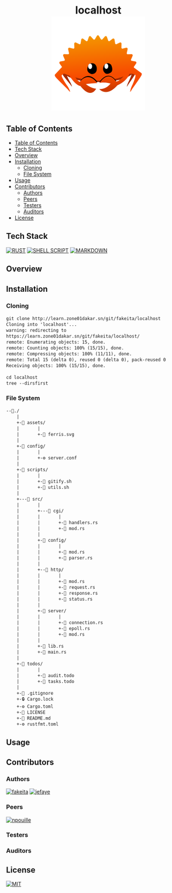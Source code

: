 <h1 align=center>
    localhost
    <br>
    <img alt="Ferris" src="assets/ferris.svg">
</h1>

## Table of Contents
- [Table of Contents](#table-of-contents)
- [Tech Stack](#tech-stack)
- [Overview](#overview)
- [Installation](#installation)
  - [Cloning](#cloning)
  - [File System](#file-system)
- [Usage](#usage)
- [Contributors](#contributors)
  - [Authors](#authors)
  - [Peers](#peers)
  - [Testers](#testers)
  - [Auditors](#auditors)
- [License](#license)

## Tech Stack

[![RUST](https://img.shields.io/badge/Rust-black?style=for-the-badge&logo=rust&logoColor=#E57324)](./src/main.rs)
[![SHELL SCRIPT](https://img.shields.io/badge/Shell_Script-121011?style=for-the-badge&logo=gnu-bash&logoColor=white)](./scripts/gitify.sh)
[![MARKDOWN](https://img.shields.io/badge/Markdown-000000?style=for-the-badge&logo=markdown&logoColor=white)](#table-of-contents)

## Overview

## Installation

### Cloning

```shell
git clone http://learn.zone01dakar.sn/git/fakeita/localhost
Cloning into 'localhost'...
warning: redirecting to https://learn.zone01dakar.sn/git/fakeita/localhost/
remote: Enumerating objects: 15, done.
remote: Counting objects: 100% (15/15), done.
remote: Compressing objects: 100% (11/11), done.
remote: Total 15 (delta 0), reused 0 (delta 0), pack-reused 0
Receiving objects: 100% (15/15), done.

cd localhost
tree --dirsfirst

```

### File System

    --📂./
        |
        +-📂 assets/
        |       |
        |       +-🌄 ferris.svg
        |
        +-📂 config/
        |       |
        |       +-⚙️ server.conf
        |
        +-📂 scripts/
        |       |
        |       +-📜 gitify.sh
        |       +-📜 utils.sh
        |
        +---📂 src/
        |       |
        |       +---📂 cgi/
        |       |       |
        |       |       +-📄 handlers.rs
        |       |       +-📄 mod.rs
        |       |
        |       +-📂 config/
        |       |       |
        |       |       +-📄 mod.rs
        |       |       +-📄 parser.rs
        |       |
        |       +--📂 http/
        |       |       |
        |       |       +-📄 mod.rs
        |       |       +-📄 request.rs
        |       |       +-📄 response.rs
        |       |       +-📄 status.rs
        |       |
        |       +-📂 server/
        |       |       |
        |       |       +-📄 connection.rs
        |       |       +-📄 epoll.rs
        |       |       +-📄 mod.rs
        |       |
        |       +-📄 lib.rs
        |       +-📄 main.rs
        |
        +-📂 todos/
        |       |
        |       +-📝 audit.todo
        |       +-📝 tasks.todo
        |
        +-🚫 .gitignore
        +-🔒 Cargo.lock
        +-⚙️ Cargo.toml
        +-🔑 LICENSE
        +-📖 README.md
        +-⚙️ rustfmt.toml


## Usage

## Contributors

### Authors

[![fakeita](https://shields.io/badge/Author-fakeita-magenta)](http://learn.zone01dakar.sn/git/fakeita)
[![jefaye](https://shields.io/badge/Author-jefaye-cyan)](http://learn.zone01dakar.sn/git/jefaye)

### Peers

[![npouille](https://shields.io/badge/Zone01-npouille-blue)](http://learn.zone01dakar.sn/git/npouille)

### Testers

### Auditors

## License

[![MIT](https://shields.io/badge/License-MIT-black)](LICENSE)
